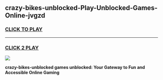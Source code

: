 
## crazy-bikes-unblocked-Play-Unblocked-Games-Online-jvgzd
<h3>
<a href="https://premium76.site?title=crazy-bikes-unblocked&ref=25A">CLICK TO PLAY</a></h3>
<hr>

<h3>
<a href="https://premium76.site?title=crazy-bikes-unblocked&ref=25A">CLICK 2 PLAY</a>
  
</h3>

<a href="https://premium76.site?title=crazy-bikes-unblocked&ref=25A"><img src="https://clearcache.store/games.png"></a>


**crazy-bikes-unblocked games unblocked: Your Gateway to Fun and Accessible Online Gaming**
